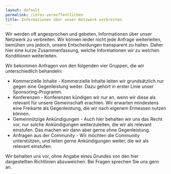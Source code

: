```yaml
---
layout: default
permalink: /infos-veroeffentlichen
title: Informationen über unser Netzwerk verbreiten
---
```


Wir werden oft angesprochen und gebeten, Informationen über unser Netzwerk zu verbreiten. Wir können leider nicht jede Anfrage weiterleiten, bemühen uns jedoch, unsere Entscheidungen transparent zu halten. Daher hier eine kurze Zusammenfassung, welche Informationen wir zu welchen Konditionen weiterleiten.

Wir bekommen Anfragen von den folgenden vier Gruppen, die wir unterschiedlich behandeln:

* Kommerzielle Inhalte - Kommerzielle Inhalte leiten wir grundsätzlich nur gegen eine Gegenleistung weiter. Dazu gehört in erster Linie unser Sponsoring-Programm.
* Konferenzen - Konferenzen kündigen wir nur an, wenn wir diese als relevant für unsere Gemeinschaft erachten. Wir erwarten mindestens eine Freikarte als Gegenleistung, die wir nach eigenem Ermessen nutzen können.
* Gemeinnützige Ankündigungen - Auch hier behalten wir uns das Recht vor, nur solche Ankündigungen weiterzuleiten, die wir als relevant einstufen. Das machen wir dann aber gerne ohne Gegenleistung.
* Anfragen aus der Community - Wir möchten die Community unterstützen, und leiten gerne Ankündigungen weiter, die wir als relevant einstufen.

Wir behalten uns vor, ohne Angabe eines Grundes von den hier dargestellten Richtlinien abzuweichen. Bei Fragen sprechen Sie uns gern an.
